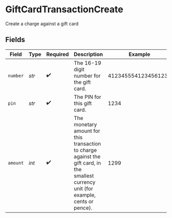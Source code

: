 # GiftCardTransactionCreate

Create a charge against a gift card


## Fields

| Field                                                                                                                                  | Type                                                                                                                                   | Required                                                                                                                               | Description                                                                                                                            | Example                                                                                                                                |
| -------------------------------------------------------------------------------------------------------------------------------------- | -------------------------------------------------------------------------------------------------------------------------------------- | -------------------------------------------------------------------------------------------------------------------------------------- | -------------------------------------------------------------------------------------------------------------------------------------- | -------------------------------------------------------------------------------------------------------------------------------------- |
| `number`                                                                                                                               | *str*                                                                                                                                  | :heavy_check_mark:                                                                                                                     | The 16-19 digit number for the gift card.                                                                                              | 4123455541234561234                                                                                                                    |
| `pin`                                                                                                                                  | *str*                                                                                                                                  | :heavy_check_mark:                                                                                                                     | The PIN for this gift card.                                                                                                            | 1234                                                                                                                                   |
| `amount`                                                                                                                               | *int*                                                                                                                                  | :heavy_check_mark:                                                                                                                     | The monetary amount for this transaction to charge against the gift card, in the smallest currency unit (for example, cents or pence). | 1299                                                                                                                                   |